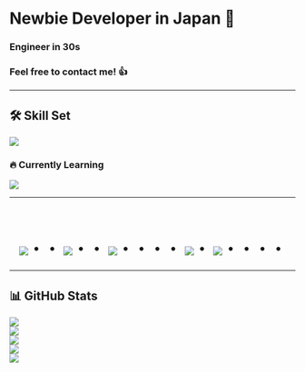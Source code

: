 # Newbie Developer in Japan 👋

### Engineer in 30s  

### Feel free to contact me! 👍  

---

## 🛠 Skill Set  

<img src="https://skillicons.dev/icons?i=html,css,js,php,mysql,firebase,github,git,vscode,laravel,docker,discord,react,swift,unity,jquery" />  

<br />

### 🔥 Currently Learning  

<img src="https://skillicons.dev/icons?i=vue,next,typescript,gitlab,aws,vite" />  

---

<br>

<div align="center">
    <h1>
        <img src="https://user-images.githubusercontent.com/44926913/175852850-3fb6c715-1856-41ff-8c1f-94ce3b03b458.gif">・・
        <img src="https://user-images.githubusercontent.com/44926913/175853109-f8850656-6704-4a8a-bee6-9aca154d929b.gif">・・
        <img src="https://user-images.githubusercontent.com/44926913/175853154-5449d974-975e-44a6-ab84-a86031265e40.gif">・・・・
        <img src="https://user-images.githubusercontent.com/44926913/175853109-f8850656-6704-4a8a-bee6-9aca154d929b.gif">・
        <img src="https://user-images.githubusercontent.com/44926913/175853154-5449d974-975e-44a6-ab84-a86031265e40.gif">・・・・
    </h1>
</div>

---

## 📊 GitHub Stats  

![](http://github-profile-summary-cards.vercel.app/api/cards/profile-details?username=masvc&theme=github)  
![](http://github-profile-summary-cards.vercel.app/api/cards/stats?username=masvc&theme=github)  
![](http://github-profile-summary-cards.vercel.app/api/cards/productive-time?username=masvc&theme=github&utcOffset=9)  
![](http://github-profile-summary-cards.vercel.app/api/cards/repos-per-language?username=masvc&theme=github)  
![](http://github-profile-summary-cards.vercel.app/api/cards/most-commit-language?username=masvc&theme=github)  